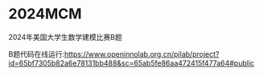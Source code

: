 # 2024MCM
2024年美国大学生数学建模比赛B题

B题代码在线运行:https://www.openinnolab.org.cn/pjlab/project?id=65bf7305b82a6e78131bb488&sc=65ab5fe86aa472415f477a64#public

